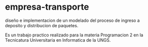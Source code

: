# empresa-transporte
diseño e implementacion de un modelado del proceso de ingreso a deposito y distribucion de paquetes.

Es un trabajo practico realizado para la materia Programacion 2 en la Tecnicatura Universitaria en Informatica de la UNGS.
